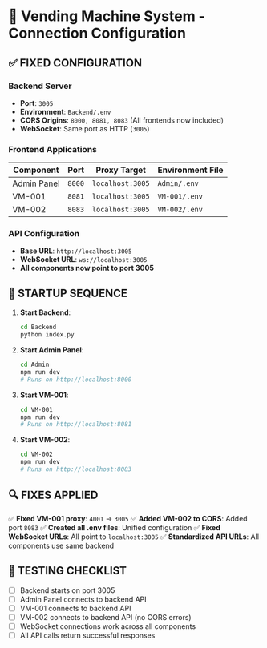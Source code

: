 # 🔧 Vending Machine System - Connection Configuration

## ✅ **FIXED CONFIGURATION**

### **Backend Server**
- **Port**: `3005`
- **Environment**: `Backend/.env`
- **CORS Origins**: `8000, 8081, 8083` (All frontends now included)
- **WebSocket**: Same port as HTTP (`3005`)

### **Frontend Applications**
| Component | Port | Proxy Target | Environment File |
|-----------|------|--------------|------------------|
| Admin Panel | `8000` | `localhost:3005` | `Admin/.env` |
| VM-001 | `8081` | `localhost:3005` | `VM-001/.env` |
| VM-002 | `8083` | `localhost:3005` | `VM-002/.env` |

### **API Configuration**
- **Base URL**: `http://localhost:3005`
- **WebSocket URL**: `ws://localhost:3005`
- **All components now point to port 3005**

## 🚀 **STARTUP SEQUENCE**

1. **Start Backend**:
   ```bash
   cd Backend
   python index.py
   ```

2. **Start Admin Panel**:
   ```bash
   cd Admin
   npm run dev
   # Runs on http://localhost:8000
   ```

3. **Start VM-001**:
   ```bash
   cd VM-001
   npm run dev
   # Runs on http://localhost:8081
   ```

4. **Start VM-002**:
   ```bash
   cd VM-002
   npm run dev
   # Runs on http://localhost:8083
   ```

## 🔍 **FIXES APPLIED**

✅ **Fixed VM-001 proxy**: `4001` → `3005`
✅ **Added VM-002 to CORS**: Added port `8083`
✅ **Created all .env files**: Unified configuration
✅ **Fixed WebSocket URLs**: All point to `localhost:3005`
✅ **Standardized API URLs**: All components use same backend

## 🧪 **TESTING CHECKLIST**

- [ ] Backend starts on port 3005
- [ ] Admin Panel connects to backend API
- [ ] VM-001 connects to backend API
- [ ] VM-002 connects to backend API (no CORS errors)
- [ ] WebSocket connections work across all components
- [ ] All API calls return successful responses